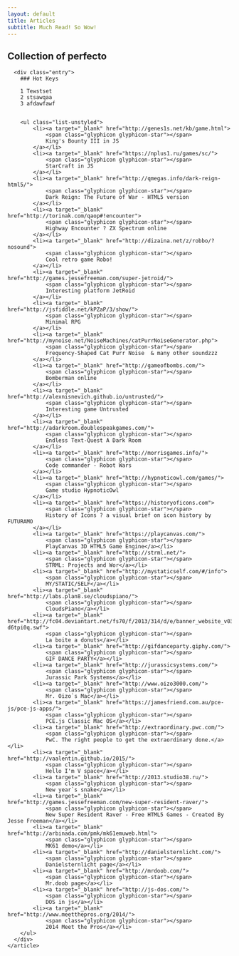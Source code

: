 ```yaml
---
layout: default
title: Articles
subtitle: Much Read! So Wow!
---
```


<div class="posts">
    <article class="post">
      <h1>Collection of perfecto</h1>

      <div class="entry">
        ### Hot Keys

        1 Tewstset
        2 stsawqaa
        3 afdawfawf

        
        <ul class="list-unstyled">
            <li><a target="_blank" href="http://genes1s.net/kb/game.html">
                <span class="glyphicon glyphicon-star"></span>
                King's Bounty III in JS
            </a></li>
            <li><a target="_blank" href="https://nplus1.ru/games/sc/">
                <span class="glyphicon glyphicon-star"></span>
                StarCraft in JS
            </a></li>
            <li><a target="_blank" href="http://qmegas.info/dark-reign-html5/">
                <span class="glyphicon glyphicon-star"></span>
                Dark Reign: The Future of War - HTML5 version
            </a></li>
            <li><a target="_blank" href="http://torinak.com/qaop#!encounter">
                <span class="glyphicon glyphicon-star"></span>
                Highway Encounter ? ZX Spectrum online
            </a></li>
            <li><a target="_blank" href="http://dizaina.net/z/robbo/?nosound">
                <span class="glyphicon glyphicon-star"></span>
                Cool retro game Robo!
            </a></li>
            <li><a target="_blank" href="http://games.jessefreeman.com/super-jetroid/">
                <span class="glyphicon glyphicon-star"></span>
                Interesting platform JetRoid
            </a></li>
            <li><a target="_blank" href="http://jsfiddle.net/kPZaP/3/show/">
                <span class="glyphicon glyphicon-star"></span>
                Minimal RPG
            </a></li>
            <li><a target="_blank" href="http://mynoise.net/NoiseMachines/catPurrNoiseGenerator.php">
                <span class="glyphicon glyphicon-star"></span>
                Frequency-Shaped Cat Purr Noise  & many other soundzzz
            </a></li>
            <li><a target="_blank" href="http://gameofbombs.com/">
                <span class="glyphicon glyphicon-star"></span>
                Bomberman online
            </a></li>
            <li><a target="_blank" href="http://alexnisnevich.github.io/untrusted/">
                <span class="glyphicon glyphicon-star"></span>
                Interesting game Untrusted
            </a></li>
            <li><a target="_blank" href="http://adarkroom.doublespeakgames.com/">
                <span class="glyphicon glyphicon-star"></span>
                Endless Text-Quest A Dark Room
            </a></li>
            <li><a target="_blank" href="http://morrisgames.info/">
                <span class="glyphicon glyphicon-star"></span>
                Code commander - Robot Wars
            </a></li>
            <li><a target="_blank" href="http://hypnoticowl.com/games/">
                <span class="glyphicon glyphicon-star"></span>
                Game studio HypnoticOwl
            </a></li>
            <li><a target="_blank" href="https://historyoficons.com">
                <span class="glyphicon glyphicon-star"></span>
                History of Icons ? a visual brief on icon history by FUTURAMO
            </a></li>
            <li><a target="_blank" href="https://playcanvas.com/">
                <span class="glyphicon glyphicon-star"></span>
                PlayCanvas 3D HTML5 Game Engine</a></li>
            <li><a target="_blank" href="http://strml.net/">
                <span class="glyphicon glyphicon-star"></span>
                STRML: Projects and Wor</a></li>
            <li><a target="_blank" href="http://mystaticself.com/#/info">
                <span class="glyphicon glyphicon-star"></span>
                MY/STATIC/SELF</a></li>
            <li><a target="_blank" href="http://labs.plan8.se/cloudspiano/">
                <span class="glyphicon glyphicon-star"></span>
                CloudsPiano</a></li>
            <li><a target="_blank" href="http://fc04.deviantart.net/fs70/f/2013/314/d/e/banner_website_v03_by_davedonut-d6tpi0q.swf">
                <span class="glyphicon glyphicon-star"></span>
                La boite a donuts</a></li>
            <li><a target="_blank" href="http://gifdanceparty.giphy.com/">
                <span class="glyphicon glyphicon-star"></span>
                GIF DANCE PARTY</a></li>
            <li><a target="_blank" href="http://jurassicsystems.com/">
                <span class="glyphicon glyphicon-star"></span>
                Jurassic Park Systems</a></li>
            <li><a target="_blank" href="http://www.oizo3000.com/">
                <span class="glyphicon glyphicon-star"></span>
                Mr. Oizo`s Mac</a></li>
            <li><a target="_blank" href="https://jamesfriend.com.au/pce-js/pce-js-apps/">
                <span class="glyphicon glyphicon-star"></span>
                PCE.js Classic Mac OS</a></li>
            <li><a target="_blank" href="http://extraordinary.pwc.com/">
                <span class="glyphicon glyphicon-star"></span>
                PwC. The right people to get the extraordinary done.</a></li>
            <li><a target="_blank" href="http://vaalentin.github.io/2015/">
                <span class="glyphicon glyphicon-star"></span>
                Hello I'm V space</a></li>
            <li><a target="_blank" href="http://2013.studio38.ru/">
                <span class="glyphicon glyphicon-star"></span>
                New year`s snake</a></li>
            <li><a target="_blank" href="http://games.jessefreeman.com/new-super-resident-raver/">
                <span class="glyphicon glyphicon-star"></span>
                New Super Resident Raver - Free HTML5 Games - Created By Jesse Freeman</a></li>
            <li><a target="_blank" href="http://arbinada.com/pmk/mk61emuweb.html">
                <span class="glyphicon glyphicon-star"></span>
                MK61 demo</a></li>
            <li><a target="_blank" href="http://danielsternlicht.com/">
                <span class="glyphicon glyphicon-star"></span>
                Danielsternlicht page</a></li>
            <li><a target="_blank" href="http://mrdoob.com/">
                <span class="glyphicon glyphicon-star"></span>
                Mr.doob page</a></li>
            <li><a target="_blank" href="http://js-dos.com/">
                <span class="glyphicon glyphicon-star"></span>
                DOS in js</a></li>
            <li><a target="_blank" href="http://www.meetthepros.org/2014/">
                <span class="glyphicon glyphicon-star"></span>
                2014 Meet the Pros</a></li>
        </ul>
      </div>
    </article>
</div>